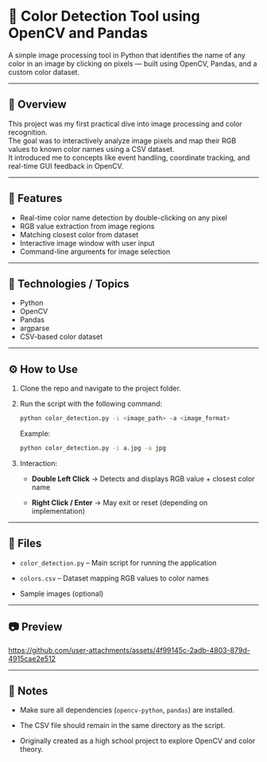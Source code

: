 # 🎨 Color Detection Tool using OpenCV and Pandas

A simple image processing tool in Python that identifies the name of any color in an image by clicking on pixels — built using OpenCV, Pandas, and a custom color dataset.

---

## 🧠 Overview

This project was my first practical dive into image processing and color recognition.  
The goal was to interactively analyze image pixels and map their RGB values to known color names using a CSV dataset.  
It introduced me to concepts like event handling, coordinate tracking, and real-time GUI feedback in OpenCV.

---

## 🔎 Features

- Real-time color name detection by double-clicking on any pixel
- RGB value extraction from image regions
- Matching closest color from dataset
- Interactive image window with user input
- Command-line arguments for image selection

---

## 🔧 Technologies / Topics

- Python
- OpenCV
- Pandas
- argparse
- CSV-based color dataset

---

## ⚙️ How to Use

1. Clone the repo and navigate to the project folder.
2. Run the script with the following command:

   ```bash
   python color_detection.py -i <image_path> -a <image_format>
   ```

   Example:

   ```bash
   python color_detection.py -i a.jpg -a jpg
   ```

3. Interaction:

   - **Double Left Click** → Detects and displays RGB value + closest color name

   - **Right Click / Enter** → May exit or reset (depending on implementation)

---

## 📂 Files

- ```color_detection.py``` – Main script for running the application

- ```colors.csv``` – Dataset mapping RGB values to color names

- Sample images (optional)

---

## 📷 Preview

https://github.com/user-attachments/assets/4f99145c-2adb-4803-879d-4915cae2e512

---

## 📎 Notes

- Make sure all dependencies (```opencv-python```, ```pandas```) are installed.

- The CSV file should remain in the same directory as the script.

- Originally created as a high school project to explore OpenCV and color theory.

